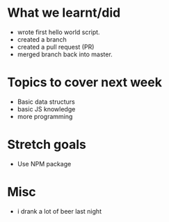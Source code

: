 # What we learnt/did
- wrote first hello world script.
- created a branch
- created a pull request (PR)
- merged branch back into master.


# Topics to cover next week 
- Basic data structurs 
- basic JS knowledge 
- more programming 

# Stretch goals
- Use NPM package

# Misc 
- i drank a lot of beer last night 